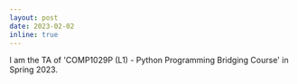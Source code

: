 ```yaml
---
layout: post
date: 2023-02-02
inline: true
---
```


I am the TA of 'COMP1029P (L1) - Python Programming Bridging Course' in Spring 2023.